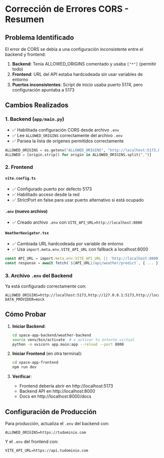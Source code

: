 # Corrección de Errores CORS - Resumen

## Problema Identificado
El error de CORS se debía a una configuración inconsistente entre el backend y frontend:

1. **Backend**: Tenía ALLOWED_ORIGINS comentado y usaba `["*"]` (permitir todo)
2. **Frontend**: URL del API estaba hardcodeada sin usar variables de entorno
3. **Puertos inconsistentes**: Script de inicio usaba puerto 5174, pero configuración apuntaba a 5173

## Cambios Realizados

### 1. Backend (`app/main.py`)
- ✅ Habilitada configuración CORS desde archivo `.env`
- ✅ Lee `ALLOWED_ORIGINS` correctamente del archivo `.env`
- ✅ Parsea la lista de orígenes permitidos correctamente

```python
ALLOWED_ORIGINS = os.getenv("ALLOWED_ORIGINS", "http://localhost:5173,http://127.0.0.1:5173")
ALLOWED = [origin.strip() for origin in ALLOWED_ORIGINS.split(",")]
```

### 2. Frontend

#### `vite.config.ts`
- ✅ Configurado puerto por defecto 5173
- ✅ Habilitado acceso desde la red
- ✅ StrictPort en false para usar puerto alternativo si está ocupado

#### `.env` (nuevo archivo)
- ✅ Creado archivo `.env` con `VITE_API_URL=http://localhost:8000`

#### `WeatherNavigator.tsx`
- ✅ Cambiada URL hardcodeada por variable de entorno
- ✅ Usa `import.meta.env.VITE_API_URL` con fallback a localhost:8000

```typescript
const API_URL = import.meta.env.VITE_API_URL || 'http://localhost:8000'
const response = await fetch(`${API_URL}/api/weather/predict`, { ... })
```

### 3. Archivo `.env` del Backend
Ya está configurado correctamente con:
```
ALLOWED_ORIGINS=http://localhost:5173,http://127.0.0.1:5173,http://localhost:5174,http://127.0.0.1:5174
DATA_PROVIDER=mock
```

## Cómo Probar

1. **Iniciar Backend**:
   ```bash
   cd space-app-backend/weather-backend
   source venv/bin/activate  # o activar tu entorno virtual
   python -m uvicorn app.main:app --reload --port 8000
   ```

2. **Iniciar Frontend** (en otra terminal):
   ```bash
   cd space-app-frontend
   npm run dev
   ```

3. **Verificar**:
   - Frontend debería abrir en http://localhost:5173
   - Backend API en http://localhost:8000
   - Docs en http://localhost:8000/docs

## Configuración de Producción

Para producción, actualiza el `.env` del backend con:
```
ALLOWED_ORIGINS=https://tudominio.com
```

Y el `.env` del frontend con:
```
VITE_API_URL=https://api.tudominio.com
```
